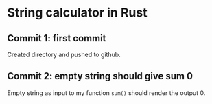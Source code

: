 # String calculator in Rust

## Commit 1: first commit
Created directory and pushed to github.

## Commit 2: empty string should give sum 0
Empty string as input to my function ```sum()``` should render the output 0.